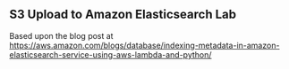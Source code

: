 ## S3 Upload to Amazon Elasticsearch Lab

Based upon the blog post at https://aws.amazon.com/blogs/database/indexing-metadata-in-amazon-elasticsearch-service-using-aws-lambda-and-python/

